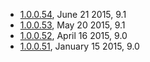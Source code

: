 ﻿---
Title: Releases
---

* <a href="/resp/releases/1_0_0_54">1.0.0.54</a>, June 21 2015, 9.1
* <a href="/resp/releases/1_0_0_53">1.0.0.53</a>, May 20 2015, 9.1
* <a href="/resp/releases/1_0_0_52">1.0.0.52</a>, April 16 2015, 9.0
* <a href="/resp/releases/1_0_0_51">1.0.0.51</a>, January 15 2015, 9.0
